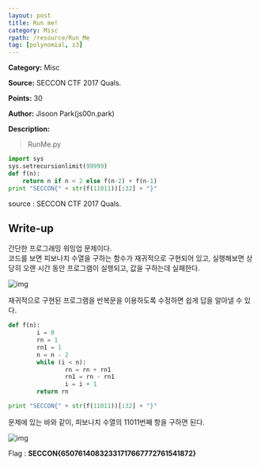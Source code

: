 ```yaml
---
layout: post
title: Run me!
category: Misc
rpath: /resource/Run_Me
tag: [polynomial, z3] 
---
```


**Category:** Misc

**Source:** SECCON CTF 2017 Quals.

**Points:** 30

**Author:** Jisoon Park(js00n.park)

**Description:** 

> RunMe.py
```python
import sys
sys.setrecursionlimit(99999)
def f(n):
    return n if n < 2 else f(n-2) + f(n-1)
print "SECCON{" + str(f(11011))[:32] + "}"
```
source : SECCON CTF 2017 Quals.

## Write-up

간단한 프로그래밍 워밍업 문제이다.  
코드를 보면 피보나치 수열을 구하는 함수가 재귀적으로 구현되어 있고, 실행해보면 상당히 오랜 시간 동안 프로그램이 실행되고, 값을 구하는데 실패한다.

![img]({{page.rpath|prepend:site.baseurl}}/prob_run.png)

재귀적으로 구현된 프로그램을 반복문을 이용하도록 수정하면 쉽게 답을 알아낼 수 있다.

```python
def f(n):
        i = 0
        rn = 1
        rn1 = 1
        n = n - 2
        while (i < n):
                rn = rn + rn1
                rn1 = rn - rn1
                i = i + 1
        return rn

print "SECCON{" + str(f(11011))[:32] + "}"
```

문제에 있는 바와 같이, 피보나치 수열의 11011번째 항을 구하면 된다.

![img]({{page.rpath|prepend:site.baseurl}}/run.png)

Flag : **SECCON{65076140832331717667772761541872}**
